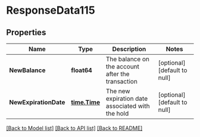 # ResponseData115

## Properties
Name | Type | Description | Notes
------------ | ------------- | ------------- | -------------
**NewBalance** | **float64** | The balance on the account after the transaction | [optional] [default to null]
**NewExpirationDate** | [**time.Time**](time.Time.md) | The new expiration date associated with the hold | [optional] [default to null]

[[Back to Model list]](../README.md#documentation-for-models) [[Back to API list]](../README.md#documentation-for-api-endpoints) [[Back to README]](../README.md)

